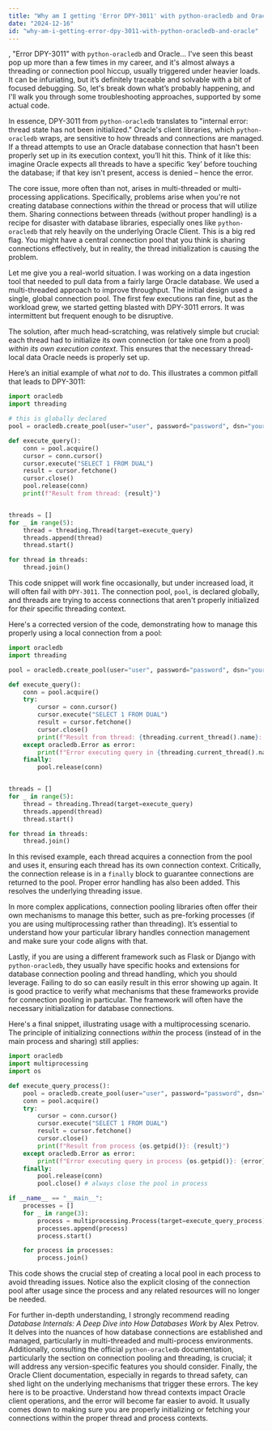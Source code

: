 ```yaml
---
title: "Why am I getting 'Error DPY-3011' with python-oracledb and Oracle?"
date: "2024-12-16"
id: "why-am-i-getting-error-dpy-3011-with-python-oracledb-and-oracle"
---
```


,  "Error DPY-3011" with `python-oracledb` and Oracle… I've seen this beast pop up more than a few times in my career, and it's almost always a threading or connection pool hiccup, usually triggered under heavier loads. It can be infuriating, but it’s definitely traceable and solvable with a bit of focused debugging. So, let's break down what’s probably happening, and I'll walk you through some troubleshooting approaches, supported by some actual code.

In essence, DPY-3011 from `python-oracledb` translates to "internal error: thread state has not been initialized." Oracle's client libraries, which `python-oracledb` wraps, are sensitive to how threads and connections are managed. If a thread attempts to use an Oracle database connection that hasn't been properly set up in its execution context, you’ll hit this. Think of it like this: imagine Oracle expects all threads to have a specific ‘key’ before touching the database; if that key isn't present, access is denied – hence the error.

The core issue, more often than not, arises in multi-threaded or multi-processing applications. Specifically, problems arise when you're not creating database connections *within* the thread or process that will utilize them. Sharing connections between threads (without proper handling) is a recipe for disaster with database libraries, especially ones like `python-oracledb` that rely heavily on the underlying Oracle Client. This is a big red flag. You might have a central connection pool that you think is sharing connections effectively, but in reality, the thread initialization is causing the problem.

Let me give you a real-world situation. I was working on a data ingestion tool that needed to pull data from a fairly large Oracle database. We used a multi-threaded approach to improve throughput. The initial design used a single, global connection pool. The first few executions ran fine, but as the workload grew, we started getting blasted with DPY-3011 errors. It was intermittent but frequent enough to be disruptive.

The solution, after much head-scratching, was relatively simple but crucial: each thread had to initialize its own connection (or take one from a pool) *within its own execution context*. This ensures that the necessary thread-local data Oracle needs is properly set up.

Here’s an initial example of what *not* to do. This illustrates a common pitfall that leads to DPY-3011:

```python
import oracledb
import threading

# this is globally declared
pool = oracledb.create_pool(user="user", password="password", dsn="your_dsn", min=2, max=10, increment=2)

def execute_query():
    conn = pool.acquire()
    cursor = conn.cursor()
    cursor.execute("SELECT 1 FROM DUAL")
    result = cursor.fetchone()
    cursor.close()
    pool.release(conn)
    print(f"Result from thread: {result}")


threads = []
for _ in range(5):
    thread = threading.Thread(target=execute_query)
    threads.append(thread)
    thread.start()

for thread in threads:
    thread.join()
```
This code snippet will work fine occasionally, but under increased load, it will often fail with `DPY-3011`. The connection pool, `pool`, is declared globally, and threads are trying to access connections that aren't properly initialized for *their* specific threading context.

Here's a corrected version of the code, demonstrating how to manage this properly using a local connection from a pool:

```python
import oracledb
import threading

pool = oracledb.create_pool(user="user", password="password", dsn="your_dsn", min=2, max=10, increment=2)

def execute_query():
    conn = pool.acquire()
    try:
        cursor = conn.cursor()
        cursor.execute("SELECT 1 FROM DUAL")
        result = cursor.fetchone()
        cursor.close()
        print(f"Result from thread: {threading.current_thread().name}: {result}")
    except oracledb.Error as error:
        print(f"Error executing query in {threading.current_thread().name}: {error}")
    finally:
        pool.release(conn)


threads = []
for _ in range(5):
    thread = threading.Thread(target=execute_query)
    threads.append(thread)
    thread.start()

for thread in threads:
    thread.join()
```

In this revised example, each thread acquires a connection from the pool and uses it, ensuring each thread has its own connection context. Critically, the connection release is in a `finally` block to guarantee connections are returned to the pool. Proper error handling has also been added. This resolves the underlying threading issue.

In more complex applications, connection pooling libraries often offer their own mechanisms to manage this better, such as pre-forking processes (if you are using multiprocessing rather than threading). It’s essential to understand how your particular library handles connection management and make sure your code aligns with that.

Lastly, if you are using a different framework such as Flask or Django with `python-oracledb`, they usually have specific hooks and extensions for database connection pooling and thread handling, which you should leverage. Failing to do so can easily result in this error showing up again. It is good practice to verify what mechanisms that these frameworks provide for connection pooling in particular. The framework will often have the necessary initialization for database connections.

Here's a final snippet, illustrating usage with a multiprocessing scenario. The principle of initializing connections *within* the process (instead of in the main process and sharing) still applies:

```python
import oracledb
import multiprocessing
import os

def execute_query_process():
    pool = oracledb.create_pool(user="user", password="password", dsn="your_dsn", min=2, max=10, increment=2)
    conn = pool.acquire()
    try:
        cursor = conn.cursor()
        cursor.execute("SELECT 1 FROM DUAL")
        result = cursor.fetchone()
        cursor.close()
        print(f"Result from process {os.getpid()}: {result}")
    except oracledb.Error as error:
        print(f"Error executing query in process {os.getpid()}: {error}")
    finally:
        pool.release(conn)
        pool.close() # always close the pool in process

if __name__ == "__main__":
    processes = []
    for _ in range(3):
        process = multiprocessing.Process(target=execute_query_process)
        processes.append(process)
        process.start()

    for process in processes:
        process.join()

```

This code shows the crucial step of creating a local pool in each process to avoid threading issues. Notice also the explicit closing of the connection pool after usage since the process and any related resources will no longer be needed.

For further in-depth understanding, I strongly recommend reading *Database Internals: A Deep Dive into How Databases Work* by Alex Petrov. It delves into the nuances of how database connections are established and managed, particularly in multi-threaded and multi-process environments. Additionally, consulting the official `python-oracledb` documentation, particularly the section on connection pooling and threading, is crucial; it will address any version-specific features you should consider. Finally, the Oracle Client documentation, especially in regards to thread safety, can shed light on the underlying mechanisms that trigger these errors. The key here is to be proactive. Understand how thread contexts impact Oracle client operations, and the error will become far easier to avoid. It usually comes down to making sure you are properly initializing or fetching your connections within the proper thread and process contexts.
